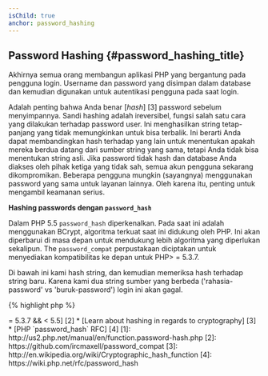 ```yaml
---
isChild: true
anchor: password_hashing
---
```


## Password Hashing {#password_hashing_title}

Akhirnya semua orang membangun aplikasi PHP yang bergantung pada pengguna login. Username dan password yang disimpan dalam database dan kemudian digunakan untuk autentikasi pengguna pada saat login.

Adalah penting bahwa Anda benar [_hash_] [3] password sebelum menyimpannya. Sandi hashing adalah ireversibel, fungsi salah satu cara yang dilakukan terhadap password user. Ini menghasilkan string tetap-panjang yang tidak memungkinkan untuk bisa terbalik. Ini berarti Anda dapat membandingkan hash terhadap yang lain untuk menentukan apakah mereka berdua datang dari sumber string yang sama, tetapi Anda tidak bisa menentukan string asli. Jika password tidak hash dan database Anda diakses oleh pihak ketiga yang tidak sah, semua akun pengguna sekarang dikompromikan. Beberapa pengguna mungkin (sayangnya) menggunakan password yang sama untuk layanan lainnya. Oleh karena itu, penting untuk mengambil keamanan serius.

**Hashing passwords dengan `password_hash`**

Dalam PHP 5.5 `password_hash` diperkenalkan. Pada saat ini adalah menggunakan BCrypt, algoritma terkuat saat ini didukung oleh PHP. Ini akan diperbarui di masa depan untuk mendukung lebih algoritma yang diperlukan sekalipun. The `password_compat` perpustakaan diciptakan untuk menyediakan kompatibilitas ke depan untuk PHP> = 5.3.7.

Di bawah ini kami hash string, dan kemudian memeriksa hash terhadap string baru. Karena kami dua string sumber yang berbeda ('rahasia-password' vs 'buruk-password') login ini akan gagal.

{% highlight php %}
<?php
                      
require 'password.php';

$passwordHash = password_hash('secret-password', PASSWORD_DEFAULT);

if (password_verify('bad-password', $passwordHash)) {
    // Correct Password
} else {
    // Wrong password
}
{% endhighlight %}  



* [Learn about `password_hash`] [1]
* [`password_compat` for PHP  >= 5.3.7 && < 5.5] [2]
* [Learn about hashing in regards to cryptography] [3]
* [PHP `password_hash` RFC] [4]

[1]: http://us2.php.net/manual/en/function.password-hash.php
[2]: https://github.com/ircmaxell/password_compat
[3]: http://en.wikipedia.org/wiki/Cryptographic_hash_function
[4]: https://wiki.php.net/rfc/password_hash
